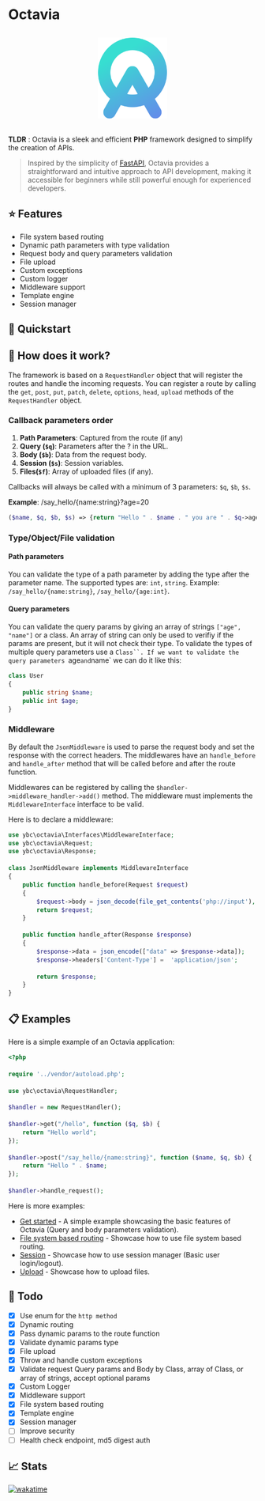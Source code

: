 # Octavia

<p align="center" style="margin-top: 30px; margin-bottom: 30px;">
  <img src="assets/logo.svg" alt="LOGO_ALT_TEXT" width="140px">
</p>

**TLDR** : Octavia is a sleek and efficient **PHP** framework designed to simplify the creation of APIs.

> Inspired by the simplicity of [FastAPI](https://fastapi.tiangolo.com/), Octavia provides a straightforward and intuitive approach to API development, making it accessible for beginners while still powerful enough for experienced developers.

## ⭐ Features

-   File system based routing
-   Dynamic path parameters with type validation
-   Request body and query parameters validation
-   File upload
-   Custom exceptions
-   Custom logger
-   Middleware support
-   Template engine
-   Session manager

## 🚀 Quickstart

## 🤖 How does it work?

The framework is based on a `RequestHandler` object that will register the routes and handle the incoming requests.
You can register a route by calling the `get`, `post`, `put`, `patch`, `delete`, `options`, `head`, `upload` methods of the `RequestHandler` object. 

### Callback parameters order

1. **Path Parameters**: Captured from the route (if any)
2. **Query (`$q`)**: Parameters after the ? in the URL.
3. **Body (`$b`)**: Data from the request body.
4. **Session (`$s`)**: Session variables.
5. **Files(`$f`)**: Array of uploaded files (if any).

Callbacks will always be called with a minimum of 3 parameters: `$q`, `$b`, `$s`.

**Example**:  /say_hello/{name:string}?age=20

```php
($name, $q, $b, $s) => {return "Hello " . $name . " you are " . $q->age . " years old";}
```

### Type/Object/File validation

#### Path parameters
You can validate the type of a path parameter by adding the type after the parameter name. The supported types are: `int`, `string`. Example: `/say_hello/{name:string}`, `/say_hello/{age:int}`.

#### Query parameters
You can validate the query params by giving an array of strings `["age", "name"]` or a class. An array of string can only be used to verifiy if the params are present, but it will not check their type. To validate the types of multiple query parameters use a `Class``. If we want to validate the query parameters `age` and `name` we can do it like this:
```php
class User
{
	public string $name;
	public int $age;
}
```

### Middleware

By default the `JsonMiddleware` is used to parse the request body and set the response with the correct headers. The middlewares have an `handle_before` and `handle_after` method that will be called before and after the route function.

Middlewares can be registered by calling the `$handler->middleware_handler->add()` method. The middleware must implements the `MiddlewareInterface` interface to be valid.

Here is to declare a middleware:

```php
use ybc\octavia\Interfaces\MiddlewareInterface;
use ybc\octavia\Request;
use ybc\octavia\Response;

class JsonMiddleware implements MiddlewareInterface
{
	public function handle_before(Request $request)
	{
		$request->body = json_decode(file_get_contents('php://input'), true);
		return $request;
	}

	public function handle_after(Response $response)
	{
		$response->data = json_encode(["data" => $response->data]);
		$response->headers['Content-Type'] =  'application/json';

		return $response;
	}
}
```

## 📋 Examples

Here is a simple example of an Octavia application:

```php
<?php

require '../vendor/autoload.php';

use ybc\octavia\RequestHandler;

$handler = new RequestHandler();

$handler->get("/hello", function ($q, $b) {
	return "Hello world";
});

$handler->post("/say_hello/{name:string}", function ($name, $q, $b) {
	return "Hello " . $name;
});

$handler->handle_request();
```

Here is more examples:

-   [Get started](examples/getStarted.php) - A simple example showcasing the basic features of Octavia (Query and body parameters validation).
-   [File system based routing](examples/fileSystemRouting) - Showcase how to use file system based routing.
-   [Session](examples/session) - Showcase how to use session manager (Basic user login/logout).
-   [Upload](examples/upload) - Showcase how to upload files.

## 📝 Todo

-   [x] Use enum for the `http method`
-   [x] Dynamic routing
-   [x] Pass dynamic params to the route function
-   [x] Validate dynamic params type
-   [x] File upload
-   [x] Throw and handle custom exceptions
-   [x] Validate request Query params and Body by Class, array of Class, or array of strings, accept optional params
-   [x] Custom Logger
-   [x] Middleware support
-   [x] File system based routing
-   [x] Template engine
-   [x] Session manager
-   [ ] Improve security
-   [ ] Health check endpoint, md5 digest auth

## 📈 Stats
[![wakatime](https://wakatime.com/badge/user/ee872f10-6167-41c6-8aad-e80d7519df4c/project/dfd2622d-4d56-45f0-bdff-1c14002e441a.svg?style=for-the-badge)](https://wakatime.com/badge/user/ee872f10-6167-41c6-8aad-e80d7519df4c/project/dfd2622d-4d56-45f0-bdff-1c14002e441a)